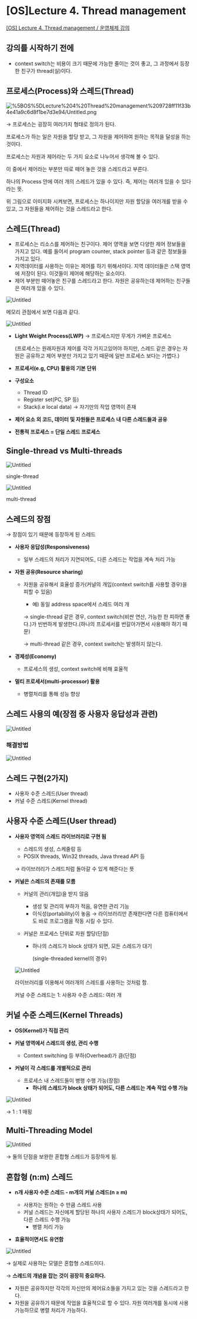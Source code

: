 # [OS]Lecture 4. Thread management

[[OS] Lecture 4. Thread management / 운영체제 강의](https://www.youtube.com/watch?v=YlnvCIZQDkw&list=PLBrGAFAIyf5rby7QylRc6JxU5lzQ9c4tN&index=7)

## 강의를 시작하기 전에

- context switch는 비용이 크기 때문에 가능한 줄이는 것이 좋고, 그 과정에서 등장한 친구가 thread(실)이다.

## 프로세스(Process)와 스레드(Thread)

![%5BOS%5DLecture%204%20Thread%20management%209728ff11f33b4e41a9c6d8f1be7d3e94/Untitled.png](%5BOS%5DLecture%204%20Thread%20management%209728ff11f33b4e41a9c6d8f1be7d3e94/Untitled.png)

→ 프로세스는 굉장히 여러가지 형태로 정의가 된다.

프로세스가 하는 일은 자원을 할당 받고, 그 자원을 제어하여 원하는 목적을 달성을 하는 것이다.

프로세스는 자원과 제어라는 두 가지 요소로 나누어서 생각해 볼 수 있다.

이 중에서 제어라는 부분만 따로 떼어 놓은 것을 스레드라고 부른다.

하나의 Process 안에 여러 개의 스레드가 있을 수 있다. 즉, 제어는 여러개 있을 수 있다라는 뜻.

위 그림으로 이미지화 시켜보면, 프로세스는 하나이지만 자원 할당을 여러개를 받을 수 있고, 그 자원들을 제어하는 것을 스레드라고 한다.

## 스레드(Thread)

- 프로세스는 리소스를 제어하는 친구이다. 제어 영역을 보면 다양한 제어 정보들을 가지고 있다. 예를 들어서 program counter, stack pointer 등과 같은 정보들을 가지고 있다.
- 지역데이터를 사용하는 이유는 제어를 하기 위해서이다. 지역 데이터들은 스택 영역에 저장이 된다. 이것들이 제어에 해당하는 요소이다.
- 제어 부분만 떼어놓은 친구를 스레드라고 한다. 자원은 공유하는데 제어하는 친구들은 여러개 있을 수 있다.

![Untitled](%5BOS%5DLecture%204%20Thread%20management%209728ff11f33b4e41a9c6d8f1be7d3e94/Untitled%201.png)

메모리 관점에서 보면 다음과 같다.

![Untitled](%5BOS%5DLecture%204%20Thread%20management%209728ff11f33b4e41a9c6d8f1be7d3e94/Untitled%202.png)

- **Light Weight Process(LWP)** → 프로세스지만 무게가 가벼운 프로세스

  (프로세스는 원래자원과 제어를 각각 가지고있어야 하지만, 스레드 같은 경우는 자원은 공유하고 제어 부분만 가지고 있기 때문에 일반 프로세스 보다는 가볍다.)

- **프로세서(e.g, CPU) 활용의 기본 단위**

- **구성요소**

  - Thread ID
  - Register set(PC, SP 등)
  - Stack(i.e local data) → 자기만의 작업 영역이 존재

- **제어 요소 외 코드, 데이터 및 자원들은 프로세스 내 다른 스레드들과 공유**

- **전통적 프로세스 = 단일 스레드 프로세스**

## Single-thread vs Multi-threads

![Untitled](%5BOS%5DLecture%204%20Thread%20management%209728ff11f33b4e41a9c6d8f1be7d3e94/Untitled%203.png)

single-thread

![Untitled](%5BOS%5DLecture%204%20Thread%20management%209728ff11f33b4e41a9c6d8f1be7d3e94/Untitled%204.png)

multi-thread

## 스레드의 장점

→ 장점이 있기 때문에 등장하게 된 스레드

- **사용자 응답성(Responsiveness)**

  - 일부 스레드의 처리가 지연되어도, 다른 스레드는 작업을 계속 처리 가능

- **자원 공유(Resource sharing)**

  - 자원을 공유해서 효율성 증가(커널의 개입(context switch를 사용할 경우)을 피할 수 있음)

    - 예) 동일 address space에서 스레드 여러 개

    → single-thread 같은 경우, context switch(비싼 연산, 가능한 한 피하면 좋다.)가 빈번하게 발생한다.(하나의 프로세서를 번갈아가면서 사용해야 하기 때문)

    → multi-thread 같은 경우, context switch는 발생하지 않는다.

- **경제성(Economy)**

  - 프로세스의 생성, context switch에 비해 효율적

- **멀티 프로세서(multi-processor) 활용**
  - 병렬처리를 통해 성능 향상

## 스레드 사용의 예(장점 중 사용자 응답성과 관련)

![Untitled](%5BOS%5DLecture%204%20Thread%20management%209728ff11f33b4e41a9c6d8f1be7d3e94/Untitled%205.png)

### 해결방법

![Untitled](%5BOS%5DLecture%204%20Thread%20management%209728ff11f33b4e41a9c6d8f1be7d3e94/Untitled%206.png)

## 스레드 구현(2가지)

- 사용자 수준 스레드(User thread)
- 커널 수준 스레드(Kernel thread)

## 사용자 수준 스레드(User thread)

- **사용자 영역의 스레드 라이브러리로 구현 됨**

  - 스레드의 생성, 스케줄링 등
  - POSIX threads, Win32 threads, Java thread API 등

  → 라이브러리가 스레드처럼 돌아갈 수 있게 해준다는 뜻

- **커널은 스레드의 존재를 모름**

  - 커널의 관리(개입)을 받지 않음

    - 생성 및 관리의 부하가 적음, 유연한 관리 기능
    - 이식성(portability)이 놓음 → 라이브러리만 존재한다면 다른 컴퓨터에서도 바로 프로그램을 작동 시킬 수 있다.

  - 커널은 프로세스 단위로 자원 할당(단점)

    - 하나의 스레드가 block 상태가 되면, 모든 스레드가 대기

      (single-threaded kernel의 경우)

  ![Untitled](%5BOS%5DLecture%204%20Thread%20management%209728ff11f33b4e41a9c6d8f1be7d3e94/Untitled%207.png)

  라이브러리를 이용해서 여러개의 스레드를 사용하는 것처럼 함.

  커널 수준 스레드는 1: 사용자 수준 스레드: 여러 개

## 커널 수준 스레드(Kernel Threads)

- **OS(Kernel)가 직접 관리**
- **커널 영역에서 스레드의 생성, 관리 수행**

  - Context switching 등 부하(Overhead)가 큼(단점)

- **커널이 각 스레드를 개별적으로 관리**
  - 프로세스 내 스레드들이 병행 수행 가능(장점)
    - **하나의 스레드가 block 상태가 되어도, 다른 스레드는 계속 작업 수행 가능**

![Untitled](%5BOS%5DLecture%204%20Thread%20management%209728ff11f33b4e41a9c6d8f1be7d3e94/Untitled%208.png)

→ 1 : 1 매핑

## Multi-Threading Model

![Untitled](%5BOS%5DLecture%204%20Thread%20management%209728ff11f33b4e41a9c6d8f1be7d3e94/Untitled%209.png)

→ 둘의 단점을 보완한 혼합형 스레드가 등장하게 됨.

## 혼합형 (n:m) 스레드

- **n개 사용자 수준 스레드 - m개의 커널 스레드(n ≥ m)**

  - 사용자는 원하는 수 만큼 스레드 사용
  - 커널 스레드는 자신에게 할당된 하나의 사용자 스레드가 block상태가 되어도, 다른 스레드 수행 가능
    - 병렬 처리 가능

- **효율적이면서도 유연함**

![Untitled](%5BOS%5DLecture%204%20Thread%20management%209728ff11f33b4e41a9c6d8f1be7d3e94/Untitled%2010.png)

→ 실제로 사용하는 모델은 혼합형 스레드이다.

→ **스레드의 개념을 잡는 것이 굉장히 중요하다.**

- 자원은 공유하지만 각각의 자신만의 제어요소들을 가지고 있는 것을 스레드라고 한다.
- 자원을 공유하기 때문에 작업을 효율적으로 할 수 있다. 자원 여러개를 동시에 사용 가능하므로 병렬 처리가 가능하다.
